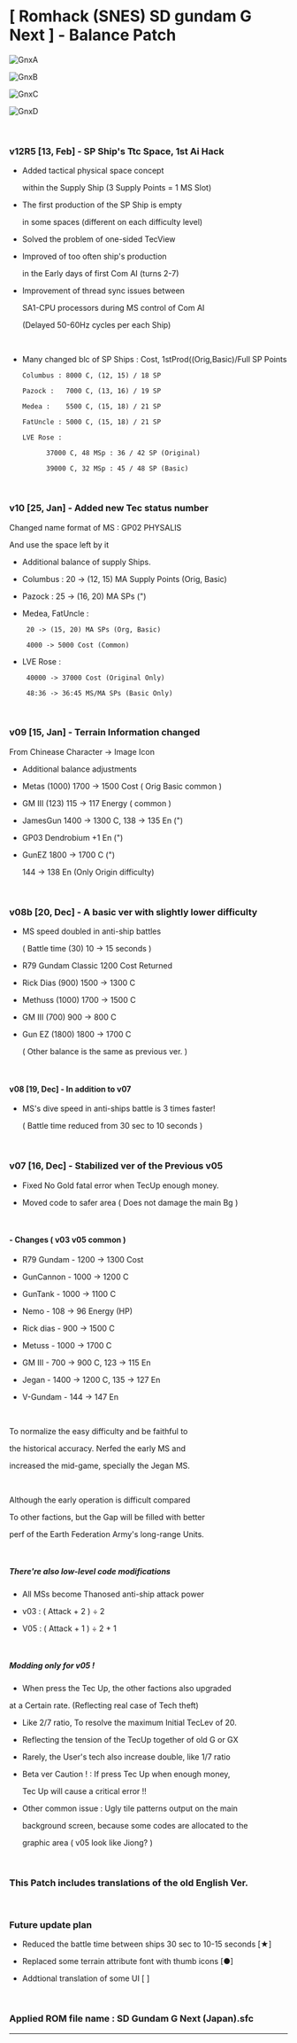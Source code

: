 # [ Romhack (SNES) SD gundam G Next ] - Balance Patch

 ![GnxA](/image/a.png)

 ![GnxB](/image/b.png)

 ![GnxC](/image/c.png)

 ![GnxD](/image/d.png)
 
<br>

### v12R5 [13, Feb] - SP Ship's Ttc Space, 1st Ai Hack

- Added tactical physical space concept

  within the Supply Ship (3 Supply Points = 1 MS Slot)

- The first production of the SP Ship is empty

  in some spaces (different on each difficulty level)

- Solved the problem of one-sided TecView

- Improved of too often ship's production

  in the Early days of first Com AI (turns 2-7)

- Improvement of thread sync issues between

  SA1-CPU processors during MS control of Com AI

  (Delayed 50-60Hz cycles per each Ship)
<br>

- Many changed blc of SP Ships : Cost, 1stProd((Orig,Basic)/Full SP Points

      Columbus : 8000 C, (12, 15) / 18 SP

      Pazock :   7000 C, (13, 16) / 19 SP

      Medea :    5500 C, (15, 18) / 21 SP

      FatUncle : 5000 C, (15, 18) / 21 SP

      LVE Rose :

            37000 C, 48 MSp : 36 / 42 SP (Original)

            39000 C, 32 MSp : 45 / 48 SP (Basic)




<br>

### v10 [25, Jan] - Added new Tec status number

  Changed name format of MS : GP02 PHYSALIS

  And use the space left by it

- Additional balance of supply Ships.

- Columbus : 20 -> (12, 15) MA Supply Points (Orig, Basic)

- Pazock : 25 -> (16, 20) MA SPs (")

- Medea, FatUncle :

       20 -> (15, 20) MA SPs (Org, Basic)

       4000 -> 5000 Cost (Common)

- LVE Rose :

       40000 -> 37000 Cost (Original Only)

       48:36 -> 36:45 MS/MA SPs (Basic Only)

<br>


### v09 [15, Jan] - Terrain Information changed

   From Chinease Character -> Image Icon

- Additional balance adjustments
  
- Metas (1000) 1700 -> 1500 Cost ( Orig Basic common )

- GM III (123) 115 -> 117 Energy ( common )

- JamesGun 1400 -> 1300 C, 138 -> 135 En  (")

- GP03 Dendrobium +1 En (")

- GunEZ 1800 -> 1700 C (")

    144 -> 138 En (Only Origin difficulty)

<br>


### v08b [20, Dec] - A basic ver with slightly lower difficulty

- MS speed doubled in anti-ship battles

   ( Battle time (30) 10 -> 15 seconds )

- R79 Gundam Classic 1200 Cost Returned

- Rick Dias (900) 1500 -> 1300 C

- Methuss  (1000) 1700 -> 1500 C

- GM III    (700)  900 -> 800 C

- Gun EZ   (1800) 1800 -> 1700 C

  ( Other balance is the same as previous ver. )

<br>


#### v08 [19, Dec] - In addition to v07

- MS's dive speed in anti-ships battle is 3 times faster!

   ( Battle time reduced from 30 sec to 10 seconds )

<br>

### v07 [16, Dec] - Stabilized ver of the Previous v05

- Fixed No Gold fatal error when TecUp enough money.

- Moved code to safer area ( Does not damage the main Bg )

 <br>

 #### - Changes ( v03 v05 common )

- R79 Gundam - 1200 -> 1300 Cost

- GunCannon  - 1000 -> 1200 C

- GunTank    - 1000 -> 1100 C
 
- Nemo       - 108 -> 96 Energy (HP)

- Rick dias  - 900 -> 1500 C

- Metuss     - 1000 -> 1700 C

- GM III    - 700 -> 900 C, 123 -> 115 En

- Jegan      - 1400 -> 1200 C, 135 -> 127 En

- V-Gundam   - 144 -> 147 En

<br>

To normalize the easy difficulty and be faithful to

the historical accuracy. Nerfed the early MS and

increased the mid-game, specially the Jegan MS.

<br>

Although the early operation is difficult compared

To other factions, but the Gap will be filled with better

perf of the Earth Federation Army's long-range Units.

<br>

##### There're also low-level code modifications

- All MSs become Thanosed anti-ship attack power

- v03 : ( Attack + 2 ) ÷ 2

- V05 : ( Attack + 1 ) ÷ 2 + 1

<br>

##### Modding only for v05 !

- When press the Tec Up, the other factions also upgraded

 at a Certain rate. (Reflecting real case of Tech theft)

- Like 2/7 ratio, To resolve the maximum Initial TecLev of 20.

- Reflecting the tension of the TecUp together of old G or GX

- Rarely, the User's tech also increase double, like 1/7 ratio

- Beta ver Caution ! : If press Tec Up when enough money,

  Tec Up will cause a critical error !!

- Other common issue : Ugly tile patterns output on the main

  background screen, because some codes are allocated to the

  graphic area ( v05 look like Jiong? )

 <br>

### This Patch includes translations of the old English Ver.

 <br>


### Future update plan

- Reduced the battle time between ships 30 sec to 10-15 seconds [★]

- Replaced some terrain attribute font with thumb icons [●]

- Addtional translation of some UI [ ]

 <br>
 
### Applied ROM file name : SD Gundam G Next (Japan).sfc


  ---
